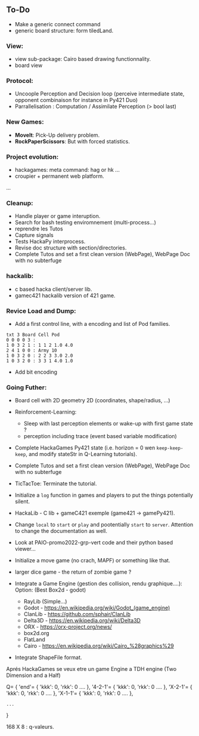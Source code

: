 ## To-Do

- Make a generic connect command
- generic board structure: form tiledLand.

### View:

- view sub-package: Cairo based drawing functionnality.
- board view

### Protocol:

- Uncoople Perception and Decision loop (perceive intermediate state, opponent combinaison for instance in Py421 Duo)
- Parrallelisation : Computation / Assimilate Perception (> bool last)

### New Games:

- **MoveIt**: Pick-Up delivery problem.
- **RockPaperScissors**: But with forced statistics.


### Project evolution:

- hackagames: meta command: hag or hk ...
- croupier + permanent web platform.

...

### Cleanup:

- Handle player or game interuption.
- Search for bash testing enviromnement (multi-process...) 
- reprendre les Tutos
- Capture signals
- Tests HackaPy interprocess.
- Revise doc structure with section/directories.
- Complete Tutos and set a first clean version (WebPage), WebPage Doc with no subterfuge

### hackalib:

- c based hacka client/server lib.
- gamec421 hackalib version of 421 game.

### Revice Load and Dump:

- Add a first control line, with a encoding and list of Pod families.

```pod
txt 3 Board Cell Pod
0 0 0 0 3 :
1 0 3 2 1 : 1 1 2 1.0 4.0
2 4 1 0 0 : Army 10
1 0 3 2 0 : 2 2 3 3.0 2.0
1 0 3 2 0 : 3 3 1 4.0 1.0
```

- Add bit encoding


### Going Futher:

- Board cell with 2D geometry 2D (coordinates, shape/radius, ...)

- Reinforcement-Learning:
	* Sleep with last perception elements or wake-up with first game state ?
	* perception including trace (event based variable modification)
- Complete HackaGames Py421 state (i.e. horizon = 0 wen `keep-keep-keep`, and modify stateStr in Q-Learning tutorials).
- Complete Tutos and set a first clean version (WebPage), WebPage Doc with no subterfuge

- TicTacToe: Terminate the tutorial.
- Initialize a `log` function in games and players to put the things potentially silent.
- HackaLib - C lib + gameC421 exemple (game421 -> gamePy421).
- Change `local` to `start` or `play` and pootentially `start` to `server`. Attention to change the documentation as well.
- Look at PAIO-promo2022-grp-vert code and their python based viewer...
- Initialize a move game (no crach, MAPF) or something like that.
- larger dice game - the return of zombie game ?
- Integrate a Game Engine (gestion des collision, rendu graphique....): Option: (Best Box2d - godot)
	+ RayLib (Simple...)
	+ Godot - https://en.wikipedia.org/wiki/Godot_(game_engine)
	+ ClanLib - https://github.com/sphair/ClanLib
	+ Delta3D - https://en.wikipedia.org/wiki/Delta3D
	+ ORX - https://orx-project.org/news/
	+ box2d.org
	+ FlatLand
	+ Cairo - https://en.wikipedia.org/wiki/Cairo_%28graphics%29
- Integrate ShapeFile format.

Aprés HackaGames se veux etre un game Engine a TDH engine (Two Dimension and a Half)

Q= {
    'end'= { 'kkk': 0, 'rkk': 0 .... },
    '4-2-1'= { 'kkk': 0, 'rkk': 0 .... },
    'X-2-1'= { 'kkk': 0, 'rkk': 0 .... },
    'X-1-1'= { 'kkk': 0, 'rkk': 0 .... },

    ...
 }

 168 X 8 : q-valeurs.
